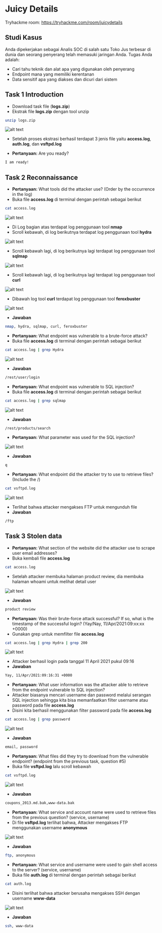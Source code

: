 # Juicy Details
Tryhackme room: https://tryhackme.com/room/juicydetails

## Studi Kasus
Anda dipekerjakan sebagai Analis SOC di salah satu Toko Jus terbesar di dunia dan seorang penyerang telah memasuki jaringan Anda. Tugas Anda adalah:
- Cari tahu teknik dan alat apa yang digunakan oleh penyerang
- Endpoint mana yang memiliki kerentanan
- Data sensitif apa yang diakses dan dicuri dari sistem

## Task 1 Introduction
- Download task file (**logs.zip**)
- Ekstrak file **logs.zip** dengan tool unzip
```sh
unzip logs.zip
```

![alt text](https://github.com/rahardian-dwi-saputra/TryHackMe-WriteUps/blob/main/juicy%20details/assets/jd%201.JPG)

- Setelah proses ekstrasi berhasil terdapat 3 jenis file yaitu **access.log**, **auth.log**, dan **vsftpd.log**

- **Pertanyaan:** Are you ready?
```sh
I am ready!
```

## Task 2 Reconnaissance
- **Pertanyaan:** What tools did the attacker use? (Order by the occurrence in the log)
- Buka file **access.log** di terminal dengan perintah sebagai berikut
```sh
cat access.log
```

![alt text](https://github.com/rahardian-dwi-saputra/TryHackMe-WriteUps/blob/main/juicy%20details/assets/jd%202.JPG)

- Di Log bagian atas terdapat log penggunaan tool **nmap**
- Scroll kebawah, di log berikutnya terdapat log penggunaan tool **hydra**

![alt text](https://github.com/rahardian-dwi-saputra/TryHackMe-WriteUps/blob/main/juicy%20details/assets/jd%203.JPG)

- Scroll kebawah lagi, di log berikutnya lagi terdapat log penggunaan tool **sqlmap**

![alt text](https://github.com/rahardian-dwi-saputra/TryHackMe-WriteUps/blob/main/juicy%20details/assets/jd%204.JPG)

- Scroll kebawah lagi, di log berikutnya lagi terdapat log penggunaan tool **curl**

![alt text](https://github.com/rahardian-dwi-saputra/TryHackMe-WriteUps/blob/main/juicy%20details/assets/jd%205.JPG)

- Dibawah log tool **curl** terdapat log penggunaan tool **feroxbuster**

![alt text](https://github.com/rahardian-dwi-saputra/TryHackMe-WriteUps/blob/main/juicy%20details/assets/jd%206.JPG)

- **Jawaban**
```sh
nmap, hydra, sqlmap, curl, feroxbuster
```

- **Pertanyaan:** What endpoint was vulnerable to a brute-force attack?
- Buka file **access.log** di terminal dengan perintah sebagai berikut
```sh
cat access.log | grep Hydra
```

![alt text](https://github.com/rahardian-dwi-saputra/TryHackMe-WriteUps/blob/main/juicy%20details/assets/jd%207.JPG)

- **Jawaban**
```sh
/rest/user/login
```

- **Pertanyaan:** What endpoint was vulnerable to SQL injection?
- Buka file **access.log** di terminal dengan perintah sebagai berikut
```sh
cat access.log | grep sqlmap
```

![alt text](https://github.com/rahardian-dwi-saputra/TryHackMe-WriteUps/blob/main/juicy%20details/assets/jd%208.JPG)

- **Jawaban**
```sh
/rest/products/search
```

- **Pertanyaan:** What parameter was used for the SQL injection?

![alt text](https://github.com/rahardian-dwi-saputra/TryHackMe-WriteUps/blob/main/juicy%20details/assets/jd%209.JPG)

- **Jawaban**
```sh
q
```

- **Pertanyaan:** What endpoint did the attacker try to use to retrieve files? (Include the /)
```sh
cat vsftpd.log
```

![alt text](https://github.com/rahardian-dwi-saputra/TryHackMe-WriteUps/blob/main/juicy%20details/assets/jd%2010.JPG)

- Terlihat bahwa attacker mengakses FTP untuk mengunduh file
- **Jawaban**
```sh
/ftp
```

## Task 3 Stolen data
- **Pertanyaan:** What section of the website did the attacker use to scrape user email addresses?
- Buka kembali file **access.log**
```sh
cat access.log
```
- Setelah attacker membuka halaman product review, dia membuka halaman whoami untuk melihat detail user

![alt text](https://github.com/rahardian-dwi-saputra/TryHackMe-WriteUps/blob/main/juicy%20details/assets/jd%2011.JPG)

- **Jawaban**
```sh
product review
```

- **Pertanyaan:** Was their brute-force attack successful? If so, what is the timestamp of the successful login? (Yay/Nay, 11/Apr/2021:09:xx:xx +0000)
- Gunakan grep untuk memfilter file **access.log**
```sh
cat access.log | grep Hydra | grep 200
```

![alt text](https://github.com/rahardian-dwi-saputra/TryHackMe-WriteUps/blob/main/juicy%20details/assets/jd%2012.JPG)

- Attacker berhasil login pada tanggal 11 April 2021 pukul 09:16
- **Jawaban**
```sh
Yay, 11/Apr/2021:09:16:31 +0000
```

- **Pertanyaan:** What user information was the attacker able to retrieve from the endpoint vulnerable to SQL injection?
- Attacker biasanya mencari username dan password melalui serangan SQL injection sehingga kita bisa memanfaatkan filter username atau password pada file **access.log**
- Disini kita berhasil menggunakan filter password pada file **access.log**
```sh
cat access.log | grep password
```

![alt text](https://github.com/rahardian-dwi-saputra/TryHackMe-WriteUps/blob/main/juicy%20details/assets/jd%2013.JPG)

- **Jawaban**
```sh
email, password
```

- **Pertanyaan:** What files did they try to download from the vulnerable endpoint? (endpoint from the previous task, question #5)
- Buka file **vsftpd.log** lalu scroll kebawah
```sh
cat vsftpd.log
```

![alt text](https://github.com/rahardian-dwi-saputra/TryHackMe-WriteUps/blob/main/juicy%20details/assets/jd%2014.JPG)

- **Jawaban**
```sh
coupons_2013.md.bak,www-data.bak
```

- **Pertanyaan:** What service and account name were used to retrieve files from the previous question? (service, username)
- Di file **vsftpd.log** terlihat bahwa, Attacker mengakses FTP menggunakan username **anonymous**

![alt text](https://github.com/rahardian-dwi-saputra/TryHackMe-WriteUps/blob/main/juicy%20details/assets/jd%2015.JPG)

- **Jawaban**
```sh
ftp, anonymous
```

- **Pertanyaan:** What service and username were used to gain shell access to the server? (service, username)
- Buka file **auth.log** di terminal dengan perintah sebagai berikut
```sh
cat auth.log
```
- Disini terlihat bahwa attacker berusaha mengakses SSH dengan username **www-data**

![alt text](https://github.com/rahardian-dwi-saputra/TryHackMe-WriteUps/blob/main/juicy%20details/assets/jd%2016.JPG)

- **Jawaban**
```sh
ssh, www-data
```